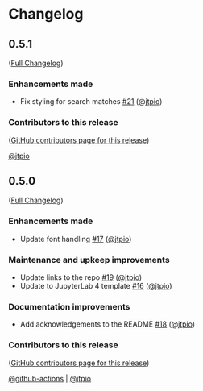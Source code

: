 # Changelog

<!-- <START NEW CHANGELOG ENTRY> -->

## 0.5.1

([Full Changelog](https://github.com/jupyterlab-contrib/jupyterlab-night/compare/v0.5.0...c52f7e9e454d4dd1ffc5cd357267e8a40d3d9781))

### Enhancements made

- Fix styling for search matches [#21](https://github.com/jupyterlab-contrib/jupyterlab-night/pull/21) ([@jtpio](https://github.com/jtpio))

### Contributors to this release

([GitHub contributors page for this release](https://github.com/jupyterlab-contrib/jupyterlab-night/graphs/contributors?from=2024-12-12&to=2024-12-12&type=c))

[@jtpio](https://github.com/search?q=repo%3Ajupyterlab-contrib%2Fjupyterlab-night+involves%3Ajtpio+updated%3A2024-12-12..2024-12-12&type=Issues)

<!-- <END NEW CHANGELOG ENTRY> -->

## 0.5.0

([Full Changelog](https://github.com/jupyterlab-contrib/jupyterlab-night/compare/0.4.6...6757e0fc3c42182db46f8161ee7c160bac69958b))

### Enhancements made

- Update font handling [#17](https://github.com/jupyterlab-contrib/jupyterlab-night/pull/17) ([@jtpio](https://github.com/jtpio))

### Maintenance and upkeep improvements

- Update links to the repo [#19](https://github.com/jupyterlab-contrib/jupyterlab-night/pull/19) ([@jtpio](https://github.com/jtpio))
- Update to JupyterLab 4 template [#16](https://github.com/jupyterlab-contrib/jupyterlab-night/pull/16) ([@jtpio](https://github.com/jtpio))

### Documentation improvements

- Add acknowledgements to the README [#18](https://github.com/jupyterlab-contrib/jupyterlab-night/pull/18) ([@jtpio](https://github.com/jtpio))

### Contributors to this release

([GitHub contributors page for this release](https://github.com/jupyterlab-contrib/jupyterlab-night/graphs/contributors?from=2022-12-15&to=2024-12-11&type=c))

[@github-actions](https://github.com/search?q=repo%3Ajupyterlab-contrib%2Fjupyterlab-night+involves%3Agithub-actions+updated%3A2022-12-15..2024-12-11&type=Issues) | [@jtpio](https://github.com/search?q=repo%3Ajupyterlab-contrib%2Fjupyterlab-night+involves%3Ajtpio+updated%3A2022-12-15..2024-12-11&type=Issues)
